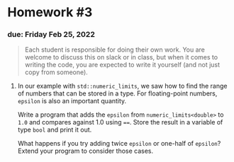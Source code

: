 # Homework #3

### due: Friday Feb 25, 2022

> Each student is responsible for doing their own work.  You are welcome to
> discuss this on slack or in class, but when it comes to writing the code,
> you are expected to write it yourself (and not just copy from someone).

1. In our example with `std::numeric_limits`, we saw how to find the
   range of numbers that can be stored in a type.  For floating-point
   numbers, `epsilon` is also an important quantity.

   Write a program that adds the `epsilon` from
   `numeric_limits<double>` to `1.0` and compares against 1.0 using
   `==`.  Store the result in a variable of type `bool` and print it
   out.

   What happens if you try adding twice `epsilon` or one-half of `epsilon`?
   Extend your program to consider those cases.
